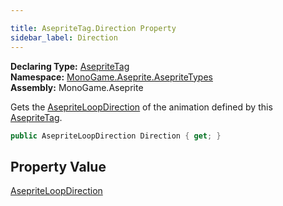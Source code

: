 ```yaml
---

title: AsepriteTag.Direction Property
sidebar_label: Direction
---
```

**Declaring Type:** [AsepriteTag](../)  
**Namespace:** [MonoGame.Aseprite.AsepriteTypes](../../)  
**Assembly:** MonoGame.Aseprite

Gets the [AsepriteLoopDirection](../../AsepriteLoopDirection/) of the animation defined by this [AsepriteTag](../).

```csharp
public AsepriteLoopDirection Direction { get; }
```

## Property Value

[AsepriteLoopDirection](../../AsepriteLoopDirection/)


